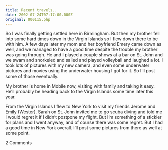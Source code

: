 ```yaml
---
title: Recent travels..
date: 2002-07-24T07:17:00.000Z
original: 000115.php
---
```


So I was finally getting settled here in Birmingham. But then my brother fell into some hard times down in the Virgin Islands so I flew down there to be with him. A few days later my mom and her boyfriend Emery came down as well, and we managed to have a good time despite the trouble my brother was going through. He and I played a couple shows at a bar on St. John and we swam and snorkeled and sailed and played volleyball and laughed a lot. I took lots of pictures with my new camera, and even some underwater pictures and movies using the underwater housing I got for it. So I’ll post some of those eventually.

My brother is home in Mobile now, visiting with family and taking it easy. He’ll probably be heading back to the Virgin Islands some time later this year.

From the Virgin Islands I flew to New York to visit my friends Jerome and Emily (Wester). Sarah on St. John invited me to go scuba diving and told me I would regret it if I didn’t postpone my flight. But I’m something of a stickler for plans and I went anyway, and of course there was some regret. But I had a good time in New York overall. I’ll post some pictures from there as well at some point.

<span class="commentheader">2 Comments</span>

<!-- <div class="commentdivider">
<span class="commentauthorbox">Posted by <a href="http://www.pascal.com/cgi-bin/mt/mt-comments.cgi?__mode=red&id=503">bryan eick</a></span>
<span class="commentdatebox">Tuesday, October 22, 2002</span>
<span class="commenttimebox"> 7:58 AM</span>
</div>
<div class="commentbody">eeeeeeeeeeeeeh?unis rock go keevin</div>
<div class="commentdivider">
<span class="commentauthorbox">Posted by <a href="mailto&#58;cruzianone&#64;yahoo&#46;com">leslie</a></span>
<span class="commentdatebox">Wednesday, March 26, 2003</span>
<span class="commenttimebox">12:12 PM</span>
</div>
<div class="commentbody">Next time come play in St. Croix</div> -->
